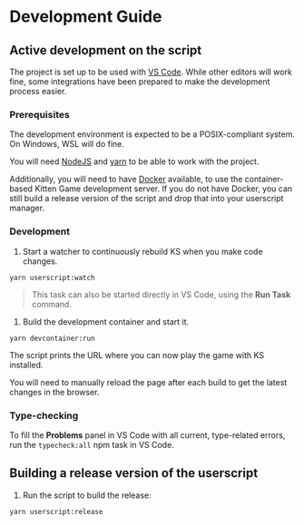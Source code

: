 # Development Guide

## Active development on the script

The project is set up to be used with [VS Code](https://code.visualstudio.com/). While other editors will work fine, some integrations have been prepared to make the development process easier.

### Prerequisites

The development environment is expected to be a POSIX-compliant system. On Windows, WSL will do fine.

You will need [NodeJS](https://nodejs.org/) and [yarn](https://yarnpkg.com/getting-started/install) to be able to work with the project.

Additionally, you will need to have [Docker](https://www.docker.com/get-started) available, to use the container-based Kitten Game development server. If you do not have Docker, you can still build a release version of the script and drop that into your userscript manager.

### Development

1. Start a watcher to continuously rebuild KS when you make code changes.

```shell
yarn userscript:watch
```

> This task can also be started directly in VS Code, using the **Run Task** command.

1. Build the development container and start it.

```shell
yarn devcontainer:run
```

The script prints the URL where you can now play the game with KS installed.

You will need to manually reload the page after each build to get the latest changes in the browser.

### Type-checking

To fill the **Problems** panel in VS Code with all current, type-related errors, run the `typecheck:all` npm task in VS Code.

## Building a release version of the userscript

1. Run the script to build the release:

```shell
yarn userscript:release
```
